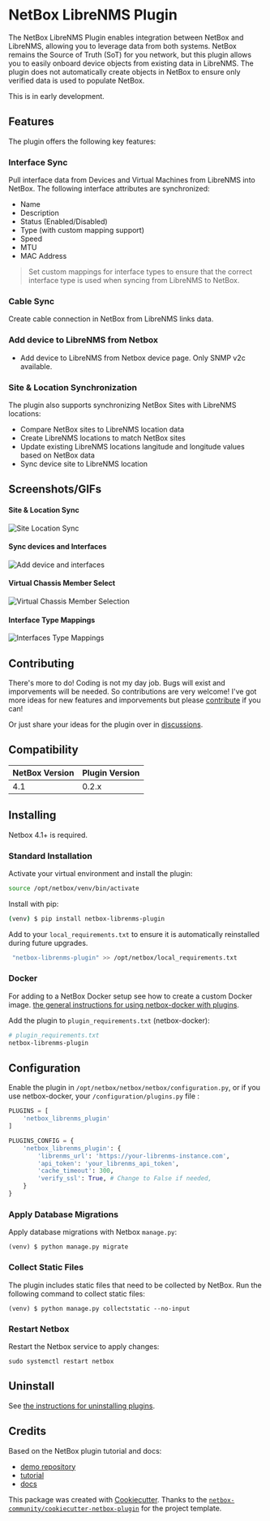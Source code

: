# NetBox LibreNMS Plugin

The NetBox LibreNMS Plugin enables integration between NetBox and LibreNMS, allowing you to leverage data from both systems. NetBox remains the Source of Truth (SoT) for you network, but 
this plugin allows you to easily onboard device objects from existing data in LibreNMS. The plugin does not automatically create objects in NetBox to ensure only verified data is used to populate NetBox. 

This is in early development.

## Features

The plugin offers the following key features:

### Interface Sync
Pull interface data from Devices and Virtual Machines from LibreNMS into NetBox. The following interface attributes are synchronized:

- Name
- Description
- Status (Enabled/Disabled)
- Type (with custom mapping support)
- Speed 
- MTU 
- MAC Address

> Set custom mappings for interface types to ensure that the correct interface type is used when syncing from LibreNMS to NetBox.

### Cable Sync
Create cable connection in NetBox from LibreNMS links data.

### Add device to LibreNMS from Netbox

- Add device to LibreNMS from Netbox device page. Only SNMP v2c available.

### Site & Location Synchronization
The plugin also supports synchronizing NetBox Sites with LibreNMS locations:
- Compare NetBox sites to LibreNMS location data
- Create LibreNMS locations to match NetBox sites
- Update existing LibreNMS locations langitude and longitude values based on NetBox data
- Sync device site to LibreNMS location


## Screenshots/GIFs
#### Site & Location Sync
![Site Location Sync](docs/img/Netbox-librenms-plugin-Sites.gif)

#### Sync devices and Interfaces
![Add device and interfaces](docs/img/Netbox-librenms-plugin-interfaceadd.gif)

#### Virtual Chassis Member Select
![Virtual Chassis Member Selection](docs/img/Netbox-librenms-plugin-virtualchassis.gif)

#### Interface Type Mappings
![Interfaces Type Mappings](docs/img/Netbox-librenms-plugin-mappings.png)



## Contributing
There's more to do! Coding is not my day job. Bugs will exist and imporvements will be needed. So contributions are very welcome!  I've got more ideas for new features and imporvements but please [contribute](docs/contributing.md) if you can!

Or just share your ideas for the plugin over in [discussions](https://github.com/bonzo81/netbox-librenms-plugin/discussions ).

## Compatibility

| NetBox Version | Plugin Version |
|----------------|----------------|
|     4.1        |      0.2.x     |

## Installing

Netbox 4.1+ is required.

### Standard Installation

Activate your virtual environment and install the plugin:

```bash
source /opt/netbox/venv/bin/activate
```
Install with pip:

```bash
(venv) $ pip install netbox-librenms-plugin
```

Add to your `local_requirements.txt` to ensure it is automatically reinstalled during future upgrades.

```bash
 "netbox-librenms-plugin" >> /opt/netbox/local_requirements.txt
```

### Docker

For adding to a NetBox Docker setup see how to create a custom Docker image.
[the general instructions for using netbox-docker with plugins](https://github.com/netbox-community/netbox-docker/wiki/Using-Netbox-Plugins).

Add the plugin to `plugin_requirements.txt` (netbox-docker):

```bash
# plugin_requirements.txt
netbox-librenms-plugin
```

## Configuration

Enable the plugin in `/opt/netbox/netbox/netbox/configuration.py`,
 or if you use netbox-docker, your `/configuration/plugins.py` file :

```python
PLUGINS = [
    'netbox_librenms_plugin'
]

PLUGINS_CONFIG = {
    'netbox_librenms_plugin': {
        'librenms_url': 'https://your-librenms-instance.com',
        'api_token': 'your_librenms_api_token',
        'cache_timeout': 300,
        'verify_ssl': True, # Change to False if needed,
    }
}
```

### Apply Database Migrations

Apply database migrations with Netbox `manage.py`:

```
(venv) $ python manage.py migrate
```

### Collect Static Files

The plugin includes static files that need to be collected by NetBox. Run the following command to collect static files:

```
(venv) $ python manage.py collectstatic --no-input
```

### Restart Netbox

Restart the Netbox service to apply changes:

```
sudo systemctl restart netbox
```

## Uninstall

See [the instructions for uninstalling plugins](https://netboxlabs.com/docs/netbox/en/stable/plugins/removal/).

## Credits

Based on the NetBox plugin tutorial and docs:

- [demo repository](https://github.com/netbox-community/netbox-plugin-demo)
- [tutorial](https://github.com/netbox-community/netbox-plugin-tutorial)
- [docs](https://netboxlabs.com/docs/netbox/en/stable/plugins/development/)

This package was created with [Cookiecutter](https://github.com/audreyr/cookiecutter). Thanks to the [`netbox-community/cookiecutter-netbox-plugin`](https://github.com/netbox-community/cookiecutter-netbox-plugin) for the project template. 
